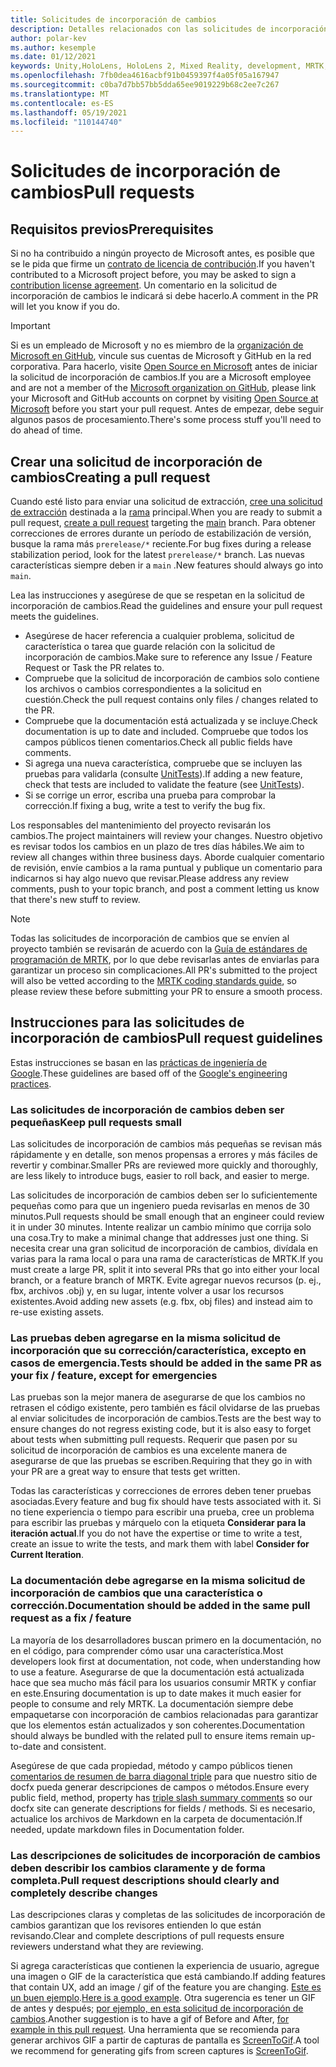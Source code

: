 ```yaml
---
title: Solicitudes de incorporación de cambios
description: Detalles relacionados con las solicitudes de incorporación de cambios.
author: polar-kev
ms.author: kesemple
ms.date: 01/12/2021
keywords: Unity,HoloLens, HoloLens 2, Mixed Reality, development, MRTK, PR,
ms.openlocfilehash: 7fb0dea4616acbf91b0459397f4a05f05a167947
ms.sourcegitcommit: c0ba7d7bb57bb5dda65ee9019229b68c2ee7c267
ms.translationtype: MT
ms.contentlocale: es-ES
ms.lasthandoff: 05/19/2021
ms.locfileid: "110144740"
---
```

# <a name="pull-requests"></a><span data-ttu-id="de911-104">Solicitudes de incorporación de cambios</span><span class="sxs-lookup"><span data-stu-id="de911-104">Pull requests</span></span>

## <a name="prerequisites"></a><span data-ttu-id="de911-105">Requisitos previos</span><span class="sxs-lookup"><span data-stu-id="de911-105">Prerequisites</span></span>

<span data-ttu-id="de911-106">Si no ha contribuido a ningún proyecto de Microsoft antes, es posible que se le pida que firme un [contrato de licencia de contribución](https://cla.microsoft.com/).</span><span class="sxs-lookup"><span data-stu-id="de911-106">If you haven't contributed to a Microsoft project before, you may be asked to sign a [contribution license agreement](https://cla.microsoft.com/).</span></span>
<span data-ttu-id="de911-107">Un comentario en la solicitud de incorporación de cambios le indicará si debe hacerlo.</span><span class="sxs-lookup"><span data-stu-id="de911-107">A comment in the PR will let you know if you do.</span></span>

> [!IMPORTANT]
> <span data-ttu-id="de911-108">Si es un empleado de Microsoft y no es miembro de la [organización de Microsoft en GitHub](https://github.com/Microsoft), vincule sus cuentas de Microsoft y GitHub en la red corporativa. Para hacerlo, visite [Open Source en Microsoft](https://opensource.microsoft.com/) antes de iniciar la solicitud de incorporación de cambios.</span><span class="sxs-lookup"><span data-stu-id="de911-108">If you are a Microsoft employee and are not a member of the [Microsoft organization on GitHub](https://github.com/Microsoft), please link your Microsoft and GitHub accounts on corpnet by visiting [Open Source at Microsoft](https://opensource.microsoft.com/) before you start your pull request.</span></span> <span data-ttu-id="de911-109">Antes de empezar, debe seguir algunos pasos de procesamiento.</span><span class="sxs-lookup"><span data-stu-id="de911-109">There's some process stuff you'll need to do ahead of time.</span></span>

## <a name="creating-a-pull-request"></a><span data-ttu-id="de911-110">Crear una solicitud de incorporación de cambios</span><span class="sxs-lookup"><span data-stu-id="de911-110">Creating a pull request</span></span>

<span data-ttu-id="de911-111">Cuando esté listo para enviar una solicitud de extracción, [cree una solicitud de extracción](https://github.com/microsoft/MixedRealityToolkit-Unity/compare/main...main?expand=1) destinada a la [rama](https://github.com/microsoft/mixedrealitytoolkit-unity/tree/main) principal.</span><span class="sxs-lookup"><span data-stu-id="de911-111">When you are ready to submit a pull request, [create a pull request](https://github.com/microsoft/MixedRealityToolkit-Unity/compare/main...main?expand=1) targeting the [main](https://github.com/microsoft/mixedrealitytoolkit-unity/tree/main) branch.</span></span> <span data-ttu-id="de911-112">Para obtener correcciones de errores durante un período de estabilización de versión, busque la rama más `prerelease/*` reciente.</span><span class="sxs-lookup"><span data-stu-id="de911-112">For bug fixes during a release stabilization period, look for the latest `prerelease/*` branch.</span></span> <span data-ttu-id="de911-113">Las nuevas características siempre deben ir a `main` .</span><span class="sxs-lookup"><span data-stu-id="de911-113">New features should always go into `main`.</span></span>

<span data-ttu-id="de911-114">Lea las instrucciones y asegúrese de que se respetan en la solicitud de incorporación de cambios.</span><span class="sxs-lookup"><span data-stu-id="de911-114">Read the guidelines and ensure your pull request meets the guidelines.</span></span>

* <span data-ttu-id="de911-115">Asegúrese de hacer referencia a cualquier problema, solicitud de característica o tarea que guarde relación con la solicitud de incorporación de cambios.</span><span class="sxs-lookup"><span data-stu-id="de911-115">Make sure to reference any Issue / Feature Request or Task the PR relates to.</span></span>
* <span data-ttu-id="de911-116">Compruebe que la solicitud de incorporación de cambios solo contiene los archivos o cambios correspondientes a la solicitud en cuestión.</span><span class="sxs-lookup"><span data-stu-id="de911-116">Check the pull request contains only files / changes related to the PR.</span></span>
* <span data-ttu-id="de911-117">Compruebe que la documentación está actualizada y se incluye.</span><span class="sxs-lookup"><span data-stu-id="de911-117">Check documentation is up to date and included.</span></span> <span data-ttu-id="de911-118">Compruebe que todos los campos públicos tienen comentarios.</span><span class="sxs-lookup"><span data-stu-id="de911-118">Check all public fields have comments.</span></span>
* <span data-ttu-id="de911-119">Si agrega una nueva característica, compruebe que se incluyen las pruebas para validarla (consulte [UnitTests](../contributing/unit-tests.md)).</span><span class="sxs-lookup"><span data-stu-id="de911-119">If adding a new feature, check that tests are included to validate the feature (see [UnitTests](../contributing/unit-tests.md)).</span></span>
* <span data-ttu-id="de911-120">Si se corrige un error, escriba una prueba para comprobar la corrección.</span><span class="sxs-lookup"><span data-stu-id="de911-120">If fixing a bug, write a test to verify the bug fix.</span></span>

<span data-ttu-id="de911-121">Los responsables del mantenimiento del proyecto revisarán los cambios.</span><span class="sxs-lookup"><span data-stu-id="de911-121">The project maintainers will review your changes.</span></span> <span data-ttu-id="de911-122">Nuestro objetivo es revisar todos los cambios en un plazo de tres días hábiles.</span><span class="sxs-lookup"><span data-stu-id="de911-122">We aim to review all changes within three business days.</span></span> <span data-ttu-id="de911-123">Aborde cualquier comentario de revisión, envíe cambios a la rama puntual y publique un comentario para indicarnos si hay algo nuevo que revisar.</span><span class="sxs-lookup"><span data-stu-id="de911-123">Please address any review comments, push to your topic branch, and post a comment letting us know that there's new stuff to review.</span></span>

> [!NOTE]
> <span data-ttu-id="de911-124">Todas las solicitudes de incorporación de cambios que se envíen al proyecto también se revisarán de acuerdo con la [Guía de estándares de programación de MRTK](../contributing/coding-guidelines.md), por lo que debe revisarlas antes de enviarlas para garantizar un proceso sin complicaciones.</span><span class="sxs-lookup"><span data-stu-id="de911-124">All PR's submitted to the project will also be vetted according to the [MRTK coding standards guide](../contributing/coding-guidelines.md), so please review these before submitting your PR to ensure a smooth process.</span></span>

## <a name="pull-request-guidelines"></a><span data-ttu-id="de911-125">Instrucciones para las solicitudes de incorporación de cambios</span><span class="sxs-lookup"><span data-stu-id="de911-125">Pull request guidelines</span></span>

<span data-ttu-id="de911-126">Estas instrucciones se basan en las [prácticas de ingeniería de Google](https://google.github.io/eng-practices/review/developer/small-cls.html).</span><span class="sxs-lookup"><span data-stu-id="de911-126">These guidelines are based off of the [Google's engineering practices](https://google.github.io/eng-practices/review/developer/small-cls.html).</span></span>

### <a name="keep-pull-requests-small"></a><span data-ttu-id="de911-127">Las solicitudes de incorporación de cambios deben ser pequeñas</span><span class="sxs-lookup"><span data-stu-id="de911-127">Keep pull requests small</span></span>

<span data-ttu-id="de911-128">Las solicitudes de incorporación de cambios más pequeñas se revisan más rápidamente y en detalle, son menos propensas a errores y más fáciles de revertir y combinar.</span><span class="sxs-lookup"><span data-stu-id="de911-128">Smaller PRs are reviewed more quickly and thoroughly, are less likely to introduce bugs, easier to roll back, and easier to merge.</span></span>

<span data-ttu-id="de911-129">Las solicitudes de incorporación de cambios deben ser lo suficientemente pequeñas como para que un ingeniero pueda revisarlas en menos de 30 minutos.</span><span class="sxs-lookup"><span data-stu-id="de911-129">Pull requests should be small enough that an engineer could review it in under 30 minutes.</span></span> <span data-ttu-id="de911-130">Intente realizar un cambio mínimo que corrija solo una cosa.</span><span class="sxs-lookup"><span data-stu-id="de911-130">Try to make a minimal change that addresses just one thing.</span></span> <span data-ttu-id="de911-131">Si necesita crear una gran solicitud de incorporación de cambios, divídala en varias para la rama local o para una rama de características de MRTK.</span><span class="sxs-lookup"><span data-stu-id="de911-131">If you must create a large PR, split it into several PRs that go into either your local branch, or a feature branch of MRTK.</span></span> <span data-ttu-id="de911-132">Evite agregar nuevos recursos (p. ej., fbx, archivos .obj) y, en su lugar, intente volver a usar los recursos existentes.</span><span class="sxs-lookup"><span data-stu-id="de911-132">Avoid adding new assets (e.g. fbx, obj files) and instead aim to re-use existing assets.</span></span>

### <a name="tests-should-be-added-in-the-same-pr-as-your-fix--feature-except-for-emergencies"></a><span data-ttu-id="de911-133">Las pruebas deben agregarse en la misma solicitud de incorporación que su corrección/característica, excepto en casos de emergencia.</span><span class="sxs-lookup"><span data-stu-id="de911-133">Tests should be added in the same PR as your fix / feature, except for emergencies</span></span>

<span data-ttu-id="de911-134">Las pruebas son la mejor manera de asegurarse de que los cambios no retrasen el código existente, pero también es fácil olvidarse de las pruebas al enviar solicitudes de incorporación de cambios.</span><span class="sxs-lookup"><span data-stu-id="de911-134">Tests are the best way to ensure changes do not regress existing code, but it is also easy to forget about tests when submitting pull requests.</span></span> <span data-ttu-id="de911-135">Requerir que pasen por su solicitud de incorporación de cambios es una excelente manera de asegurarse de que las pruebas se escriben.</span><span class="sxs-lookup"><span data-stu-id="de911-135">Requiring that they go in with your PR are a great way to ensure that tests get written.</span></span>

<span data-ttu-id="de911-136">Todas las características y correcciones de errores deben tener pruebas asociadas.</span><span class="sxs-lookup"><span data-stu-id="de911-136">Every feature and bug fix should have tests associated with it.</span></span> <span data-ttu-id="de911-137">Si no tiene experiencia o tiempo para escribir una prueba, cree un problema para escribir las pruebas y márquelo con la etiqueta **Considerar para la iteración actual**.</span><span class="sxs-lookup"><span data-stu-id="de911-137">If you do not have the expertise or time to write a test, create an issue to write the tests, and mark them with label **Consider for Current Iteration**.</span></span>

### <a name="documentation-should-be-added-in-the-same-pull-request-as-a-fix--feature"></a><span data-ttu-id="de911-138">La documentación debe agregarse en la misma solicitud de incorporación de cambios que una característica o corrección.</span><span class="sxs-lookup"><span data-stu-id="de911-138">Documentation should be added in the same pull request as a fix / feature</span></span>

<span data-ttu-id="de911-139">La mayoría de los desarrolladores buscan primero en la documentación, no en el código, para comprender cómo usar una característica.</span><span class="sxs-lookup"><span data-stu-id="de911-139">Most developers look first at documentation, not code, when understanding how to use a feature.</span></span> <span data-ttu-id="de911-140">Asegurarse de que la documentación está actualizada hace que sea mucho más fácil para los usuarios consumir MRTK y confiar en este.</span><span class="sxs-lookup"><span data-stu-id="de911-140">Ensuring documentation is up to date makes it much easier for people to consume and rely MRTK.</span></span>  <span data-ttu-id="de911-141">La documentación siempre debe empaquetarse con incorporación de cambios relacionadas para garantizar que los elementos están actualizados y son coherentes.</span><span class="sxs-lookup"><span data-stu-id="de911-141">Documentation should always be bundled with the related pull to ensure items remain up-to-date and consistent.</span></span>

<span data-ttu-id="de911-142">Asegúrese de que cada propiedad, método y campo públicos tienen [comentarios de resumen de barra diagonal triple](https://dotnet.github.io/docfx/spec/triple_slash_comments_spec.html) para que nuestro sitio de docfx pueda generar descripciones de campos o métodos.</span><span class="sxs-lookup"><span data-stu-id="de911-142">Ensure every public field, method, property has [triple slash summary comments](https://dotnet.github.io/docfx/spec/triple_slash_comments_spec.html) so our docfx site can generate descriptions for fields / methods.</span></span> <span data-ttu-id="de911-143">Si es necesario, actualice los archivos de Markdown en la carpeta de documentación.</span><span class="sxs-lookup"><span data-stu-id="de911-143">If needed, update markdown files in Documentation folder.</span></span>

### <a name="pull-request-descriptions-should-clearly-and-completely-describe-changes"></a><span data-ttu-id="de911-144">Las descripciones de solicitudes de incorporación de cambios deben describir los cambios claramente y de forma completa.</span><span class="sxs-lookup"><span data-stu-id="de911-144">Pull request descriptions should clearly and completely describe changes</span></span>

<span data-ttu-id="de911-145">Las descripciones claras y completas de las solicitudes de incorporación de cambios garantizan que los revisores entienden lo que están revisando.</span><span class="sxs-lookup"><span data-stu-id="de911-145">Clear and complete descriptions of pull requests ensure reviewers understand what they are reviewing.</span></span>

<span data-ttu-id="de911-146">Si agrega características que contienen la experiencia de usuario, agregue una imagen o GIF de la característica que está cambiando.</span><span class="sxs-lookup"><span data-stu-id="de911-146">If adding features that contain UX, add an image / gif of the feature you are changing.</span></span> <span data-ttu-id="de911-147">[Este es un buen ejemplo](https://github.com/microsoft/MixedRealityToolkit-Unity/pull/4532).</span><span class="sxs-lookup"><span data-stu-id="de911-147">[Here is a good example](https://github.com/microsoft/MixedRealityToolkit-Unity/pull/4532).</span></span> <span data-ttu-id="de911-148">Otra sugerencia es tener un GIF de antes y después; [por ejemplo, en esta solicitud de incorporación de cambios](https://github.com/microsoft/MixedRealityToolkit-Unity/pull/5896).</span><span class="sxs-lookup"><span data-stu-id="de911-148">Another suggestion is to have a gif of Before and After, [for example in this pull request](https://github.com/microsoft/MixedRealityToolkit-Unity/pull/5896).</span></span> <span data-ttu-id="de911-149">Una herramienta que se recomienda para generar archivos GIF a partir de capturas de pantalla es [ScreenToGif](https://www.screentogif.com/).</span><span class="sxs-lookup"><span data-stu-id="de911-149">A tool we recommend for generating gifs from screen captures is [ScreenToGif](https://www.screentogif.com/).</span></span>
